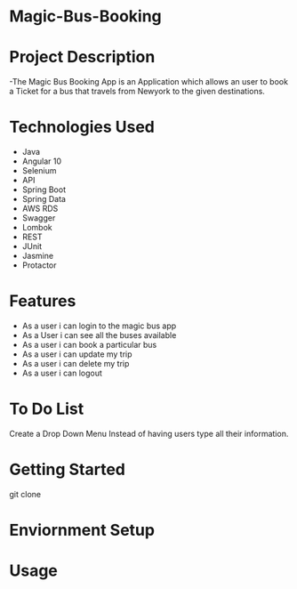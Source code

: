 # Magic-Bus-Booking

# Project Description
-The Magic Bus Booking App is an Application which allows an user to book a Ticket for a bus that travels from Newyork to the given destinations.

# Technologies Used
- Java
- Angular 10
- Selenium
- API
- Spring Boot
- Spring Data
- AWS RDS
- Swagger
- Lombok
- REST
- JUnit
- Jasmine
- Protactor
# Features
- As a user i can login to the magic bus app
- As a User i can see all the buses available
- As a user i can book a particular bus 
- As a user i can update my trip
- As a user i can delete my trip
- As a user i can logout 
# To Do List
Create a Drop Down Menu Instead of having users type all their information.
# Getting Started
git clone 
 # Enviornment Setup
 
# Usage
